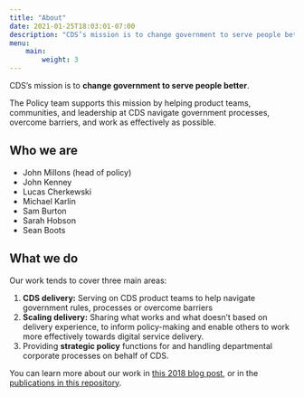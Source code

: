 ```yaml
---
title: "About"
date: 2021-01-25T18:03:01-07:00
description: "CDS’s mission is to change government to serve people better. The Policy team supports this mission by helping product teams, communities, and leadership at CDS navigate government processes, overcome barriers, and work as effectively as possible."
menu:
    main:
        weight: 3
---
```


CDS’s mission is to **change government to serve people better**.

The Policy team supports this mission by helping product teams, communities, and leadership at CDS navigate government processes, overcome barriers, and work as effectively as possible.

## Who we are

*   John Millons (head of policy)
*   John Kenney
*   Lucas Cherkewski
*   Michael Karlin
*   Sam Burton
*   Sarah Hobson
*   Sean Boots

## What we do

Our work tends to cover three main areas:

1. **CDS delivery:** Serving on CDS product teams to help navigate government rules, processes or overcome barriers
2. **Scaling delivery:** Sharing what works and what doesn’t based on delivery experience,  to inform policy-making and enable others to work more effectively towards digital service delivery.
3. Providing **strategic policy** functions for and handling departmental corporate processes on behalf of CDS.

You can learn more about our work in [this 2018 blog post](https://digital.canada.ca/2018/09/07/policy/), or in the [publications in this repository](/policy-politique/en/publications/).
